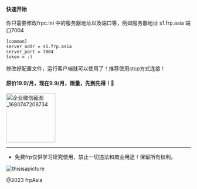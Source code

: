
#### 快速开始
你只需要修改frpc.ini 中的服务器地址以及端口等，例如服务器地址 s1.frp.asia 端口7004 

```
[common] 
server_addr = s1.frp.asia
server_port = 7004
token = :)
```
修改好配置文件，运行客户端就可以使用了！推荐使用stcp方式连接！

#### 原价19.9/月，现在9.9/月，限量，先到先得！🤭

<img width="134" alt="企业微信截图_1680747208734" src="https://user-images.githubusercontent.com/102269230/230255375-849667da-a192-4ddf-90c1-88de0353b75e.png">




---
* 免费frp仅供学习研究使用，禁止一切违法和商业用途！保留所有权利。



![thisisapicture](https://tse2-mm.cn.bing.net/th/id/OIP-C.-_Hy7CugwLBZ-wXn4AMFIAHaCk?w=330&h=121&c=7&r=0&o=5&dpr=1.3&pid=1.7)

@2023 frpAsia 
